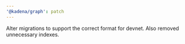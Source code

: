 ```yaml
---
'@kadena/graph': patch
---
```


Alter migrations to support the correct format for devnet. Also removed
unnecessary indexes.
